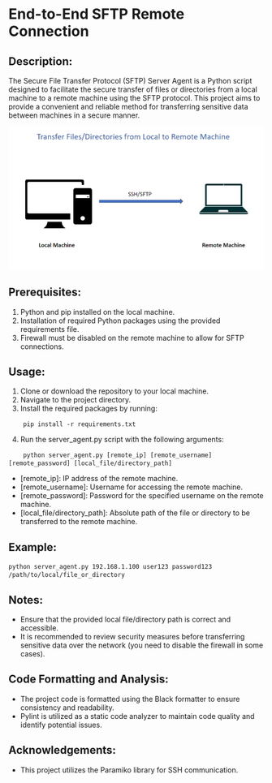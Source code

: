 # End-to-End SFTP Remote Connection

## Description:
The Secure File Transfer Protocol (SFTP) Server Agent is a Python script designed to facilitate the secure transfer of files or directories from a local machine to a remote machine using the SFTP protocol. This project aims to provide a convenient and reliable method for transferring sensitive data between machines in a secure manner.

![Simple project workflow diagram](https://github.com/AbdulghaffarAbed/End-to-end-SFTP-Remote-Connection/blob/master/images/remote_connection.PNG)
## Prerequisites:

1. Python and pip installed on the local machine.
2. Installation of required Python packages using the provided requirements 
   file.
3. Firewall must be disabled on the remote machine to allow for SFTP 
   connections.

## Usage:

1. Clone or download the repository to your local machine.
2. Navigate to the project directory.
3. Install the required packages by running:
```doctest
    pip install -r requirements.txt
```
4. Run the server_agent.py script with the following arguments:
```doctest
    python server_agent.py [remote_ip] [remote_username] [remote_password] [local_file/directory_path]
```

- [remote_ip]: IP address of the remote machine.
- [remote_username]: Username for accessing the remote machine.
- [remote_password]: Password for the specified username on the remote machine.
- [local_file/directory_path]: Absolute path of the file or directory to be 
  transferred to the remote machine.
## Example:
```doctest
python server_agent.py 192.168.1.100 user123 password123 /path/to/local/file_or_directory
```

## Notes:

- Ensure that the provided local file/directory path is correct and accessible.
- It is recommended to review security measures before transferring sensitive 
  data over the network (you need to disable the firewall in some cases).

## Code Formatting and Analysis:

- The project code is formatted using the Black formatter to ensure 
consistency and readability.
- Pylint is utilized as a static code analyzer to maintain code quality and 
  identify potential issues.

## Acknowledgements:

- This project utilizes the Paramiko library for SSH communication.
